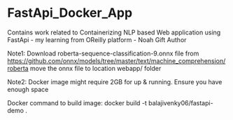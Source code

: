 # FastApi_Docker_App
Contains work related to Containerizing NLP based Web application using FastApi - my learning from OReilly platform - Noah Gift Author

Note1:
Download roberta-sequence-classification-9.onnx file from https://github.com/onnx/models/tree/master/text/machine_comprehension/roberta
move the onnx file to location webapp/ folder 

Note2:
Docker image might require 2GB for up & running. Ensure you have enough space

Docker command to build image:
docker build -t balajivenky06/fastapi-demo .


